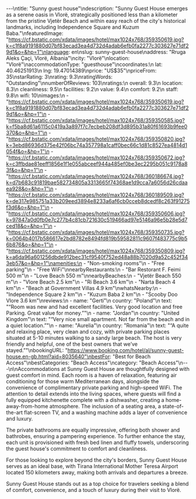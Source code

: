 ---\ntitle: "Sunny guest house"\ndescription: "Sunny Guest House emerges as a serene oasis in Vlorë, strategically positioned less than a kilometer from the pristine Vjetër Beach and within easy reach of the city's historical landmarks, including Independence Square and Kuzum Baba."\nfeaturedImage: "https://cf.bstatic.com/xdata/images/hotel/max1024x768/359350619.jpg?k=c1f8a9191880d07bf83ecad3ea4d732d4adab6efb0fa2277c303627e71df29d1&o=&hp=1"\nlanguage: en\nslug: sunny-guest-house\naddress: "Rruga Aleks Çaçi, Vlorë, Albania"\ncity: "Vlorë"\nlocation: "Vlorë"\naccommodationType: "guesthouse"\ncoordinates:\n  lat: 40.46251913\n  lng: 19.47014389\nprice: "US$35"\npriceFrom: 35\nstarRating: 3\nrating: 9.3\nratingWords: "Outstanding"\nnumberOfReviews: 103\nratings:\n  overall: 9.3\n  location: 8.3\n  cleanliness: 9.5\n  facilities: 9.2\n  value: 9.4\n  comfort: 9.2\n  staff: 9.8\n  wifi: 10\nimages:\n  - "https://cf.bstatic.com/xdata/images/hotel/max1024x768/359350619.jpg?k=c1f8a9191880d07bf83ecad3ea4d732d4adab6efb0fa2277c303627e71df29d1&o=&hp=1"\n  - "https://cf.bstatic.com/xdata/images/hotel/max1024x768/359350585.jpg?k=f5ba8d61a6115c0419a3a897f7c7ecbeb208df3d895b31a80f61693b9fee0370&o=&hp=1"\n  - "https://cf.bstatic.com/xdata/images/hotel/max1024x768/359350820.jpg?k=3ebd86936d375e42f06bc74a357798a1caff0bec66c1d81c8527ea4814d1054f&o=&hp=1"\n  - "https://cf.bstatic.com/xdata/images/hotel/max1024x768/359350672.jpg?k=c3ffbdae81eeff1856e1f1e055abceef944a485ef0be3ec2295b051c9178a83f&o=&hp=1"\n  - "https://cf.bstatic.com/xdata/images/hotel/max1024x768/360186674.jpg?k=d7b683c91819bae582734805a3313665f74368ae1d9cca7a6056d26cdaaea928&o=&hp=1"\n  - "https://cf.bstatic.com/xdata/images/hotel/max1024x768/360189509.jpg?k=de317e985751a33b209eed3894e8233a6af6cb0cceb8dcedf8c263f91275f3d6&o=&hp=1"\n  - "https://cf.bstatic.com/xdata/images/hotel/max1024x768/359350606.jpg?k=97847a0d0fb0e7c277b4c81cb721630c519466ad97e5146a96e5b28e5d7ced18&o=&hp=1"\n  - "https://cf.bstatic.com/xdata/images/hotel/max1024x768/359350735.jpg?k=0064b4017b586617e2bd8782e8494fd819b59582811c9607f483775c9b56b876&o=&hp=1"\n  - "https://cf.bstatic.com/xdata/images/hotel/max1024x768/359350809.jpg?k=a6da96a601256dbde912bec31cf9540f752ed48a88b7020d9a52c452f343eb57&o=&hp=1"\namenities:\n  - "Non-smoking rooms"\n  - "Free parking"\n  - "Free WiFi"\nnearbyRestaurants:\n  - "Bar Restorant F. Feimi 500 m"\n  - "Love Beach 550 m"\nnearbyBeaches:\n  - "Vjetër Beach 550 m"\n  - "Vlore Beach 2.5 km"\n  - "Ri Beach 3.6 km"\n  - "Narta Beach 4 km"\n  - "Beach at Government Villas 4.9 km"\nwhatsNearby:\n  - "Independence Square 2 km"\n  - "Kuzum Baba 2 km"\n  - "Scooby Doo Vlore 3.6 km"\nreviews:\n  - name: "Gerti"\n    country: "Poland"\n    text: "“Room was new and had excellent facilities. Very good location and free Parking. Great value for money.”"\n  - name: "Jordan"\n    country: "United Kingdom"\n    text: "“Very nice small apartment. Not far from the beach and in a quiet location.”"\n  - name: "Aurelia"\n    country: "Romania"\n    text: "“A quite and relaxing place, very clean and cozy, with private parking places situated at 5-10 minutes walking to a sandy large beach. The host is very friendly and helpful, one of the best owners that we’ve stayed.”"\nbookingURL: "https://www.booking.com/hotel/al/sunny-guest-house.en-gb.html?aid=8035640"\nbestFor: "Best for Beach Access"\nbestCategories: "Beach Access"\ncategory: "Beach Access"\n---\n\nAccommodations at Sunny Guest House are thoughtfully designed with guest comfort in mind. Each room is a haven of relaxation, featuring air conditioning for those warm Mediterranean days, alongside the convenience of complimentary private parking and high-speed WiFi. The attention to detail extends into the living spaces, where guests will find a fully equipped kitchenette complete with a dishwasher, creating a home-away-from-home atmosphere. The inclusion of a seating area, a state-of-the-art flat-screen TV, and a washing machine adds a layer of convenience and luxury.

The private bathrooms are equally impressive, offering both shower and bathrobes, ensuring a pampering experience. To further enhance the stay, each unit is provisioned with fresh bed linen and fluffy towels, underscoring the guest house's commitment to comfort and cleanliness.

For those looking to explore beyond the city's borders, Sunny Guest House serves as an ideal base, with Tirana International Mother Teresa Airport located 150 kilometers away, making both arrivals and departures a breeze.

Sunny Guest House stands out as a top choice for travelers seeking a blend of comfort, convenience, and a touch of luxury during their visit to Vlorë.